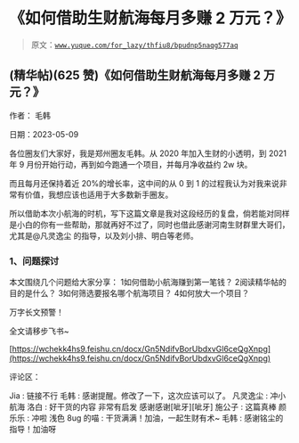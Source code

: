 # 《如何借助生财航海每月多赚 2 万元？》

> 原文：[`www.yuque.com/for_lazy/thfiu8/bpudnp5naqg577aq`](https://www.yuque.com/for_lazy/thfiu8/bpudnp5naqg577aq)



## (精华帖)(625 赞)《如何借助生财航海每月多赚 2 万元？》 

作者： 毛韩 

日期：2023-05-09 

各位圈友们大家好，我是郑州圈友毛韩。从 2020 年加入生财的小透明，到 2021 年 9 月份开始行动，再到如今跑通一个项目，并每月净收益约 2w 块。 

而且每月还保持着近 20%的增长率，这中间的从 0 到 1 的过程我认为对我来说非常有价值，我想应该也适用于大多数新手圈友。 

所以借助本次小航海的时机，写下这篇文章是我对这段经历的复盘，倘若能对同样是小白的你有一些帮助，那就再好不过了，同时也借此感谢河南生财群里大哥们，尤其是@凡灵逸尘 的指导，以及刘小排、明白等老师。 

### 1、问题探讨 

本文围绕几个问题给大家分享： <ne-oli index-type="0"><ne-oli-i>1</ne-oli-i><ne-oli-c class="ne-oli-content" id="uc4cbdd29" data-lake-id="uc4cbdd29">如何借助小航海赚到第一笔钱？</ne-oli-c></ne-oli> <ne-oli index-type="0"><ne-oli-i>2</ne-oli-i><ne-oli-c class="ne-oli-content" id="u8448050d" data-lake-id="u8448050d">阅读精华帖的目的是什么？</ne-oli-c></ne-oli> <ne-oli index-type="0"><ne-oli-i>3</ne-oli-i><ne-oli-c class="ne-oli-content" id="u93626424" data-lake-id="u93626424">如何筛选要报名哪个航海项目？</ne-oli-c></ne-oli> <ne-oli index-type="0"><ne-oli-i>4</ne-oli-i><ne-oli-c class="ne-oli-content" id="udd101376" data-lake-id="udd101376">如何放大一个项目？</ne-oli-c></ne-oli> 

万字长文预警！ 

全文请移步飞书~ 

[https://wchekk4hs9.feishu.cn/docx/Gn5NdifvBorUbdxvGl6ceQgXnpg](https://wchekk4hs9.feishu.cn/docx/Gn5NdifvBorUbdxvGl6ceQgXnpg) 

评论区： 

Jia : 链接不行 毛韩 : 感谢提醒。修改了一下，这次应该可以了。 凡灵逸尘 : 冲小航海 洛白 : 好干货的内容 非常有启发 感谢感谢[呲牙][呲牙] 施公子 : 这篇真棒 颜乐乐 : 冲啦 浅色 8ug 的喵 : 干货满满！加油，一起生财有术~ 毛韩 : 感谢铭尘的指导！加油呀